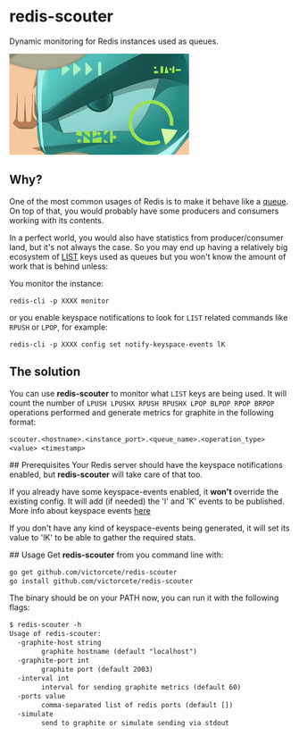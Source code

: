# redis-scouter
Dynamic monitoring for Redis instances used as queues.

![alt text](https://raw.githubusercontent.com/victorcete/redis-scouter/master/img/Scouter.png "OMG it's a DBZ scouter!")

## Why?
One of the most common usages of Redis is to make it behave like a [queue](https://en.wikipedia.org/wiki/Queue_(abstract_data_type)). On top of that, you would probably have some producers and consumers working with its contents.

In a perfect world, you would also have statistics from producer/consumer land, but it's not always the case. So you may end up having a relatively big ecosystem of [LIST](http://redis.io/commands#list) keys used as queues but you won't know the amount of work that is behind unless:

You monitor the instance:
```
redis-cli -p XXXX monitor
``` 

or you enable keyspace notifications to look for `LIST` related commands like `RPUSH` or `LPOP`, for example:
```
redis-cli -p XXXX config set notify-keyspace-events lK
```

## The solution

You can use __redis-scouter__ to monitor what `LIST` keys are being used. It will count the number of `LPUSH LPUSHX RPUSH RPUSHX LPOP BLPOP RPOP BRPOP` operations performed and generate metrics for graphite in the following format:

```
scouter.<hostname>.<instance_port>.<queue_name>.<operation_type> <value> <timestamp>
```

## Prerequisites
Your Redis server should have the keyspace notifications enabled, but __redis-scouter__ will take care of that too.

If you already have some keyspace-events enabled, it __won't__ override the existing config. It will add (if needed) the 'l' and 'K' events to be published. More info about keyspace events [here](http://redis.io/topics/notifications)

If you don't have any kind of keyspace-events being generated, it will set its value to 'lK' to be able to gather the required stats.

## Usage
Get __redis-scouter__ from you command line with:
```
go get github.com/victorcete/redis-scouter
go install github.com/victorcete/redis-scouter
```

The binary should be on your PATH now, you can run it with the following flags:
```
$ redis-scouter -h
Usage of redis-scouter:
  -graphite-host string
    	graphite hostname (default "localhost")
  -graphite-port int
    	graphite port (default 2003)
  -interval int
    	interval for sending graphite metrics (default 60)
  -ports value
    	comma-separated list of redis ports (default [])
  -simulate
    	send to graphite or simulate sending via stdout
```